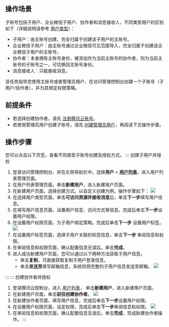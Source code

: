 ## 操作场景

子账号包括子用户、企业微信子用户、协作者和消息接收人，不同类型用户的区别如下（详细说明请参考  [用户类型](https://cloud.tencent.com/document/product/598/13665)）：

- 子用户：由主账号创建，完全归属于创建该子用户的主账号。
- 企业微信子用户：由主账号通过企业微信可见范围导入，完全归属于创建该企业微信子用户的主账号。
- 协作者：本身拥有主账号身份，被添加作为当前主账号的协作者，则为当前主账号的子账号之一，可切换回主账号身份。
- 消息接收人：只能接收消息。

该任务指导您使用主账号或者管理员用户，在访问管理控制台创建一个子账号（子用户/协作者），并为其绑定权限策略。

## 前提条件

- 若选择创建协作者，请先 [注册腾讯云账号](https://cloud.tencent.com/document/product/378/17985)。
- 若使用管理员用户创建子账号，请先 [创建管理员用户](https://cloud.tencent.com/document/product/598/47711)，再阅读下文操作步骤。


## 操作步骤

您可以点击以下页签，查看不同类型子账号创建及授权方式。
<dx-tabs>
::: 创建子用户并授权

1. 登录访问管理控制台，并在左侧导航栏中，选择**用户** > **[用户列表](https://console.cloud.tencent.com/cam)**，进入用户列表管理页面。
2. 在用户列表管理页面，单击**新建用户**，进入新建用户页面。
3. 在新建用户页面，选择创建方式。以自定义创建为例，操作步骤如下：
   ![](https://main.qcloudimg.com/raw/2d440534f58569616876781850a85fea.png)
4. 在选择用户类型页面，单击**可访问资源并接收消息**后，单击**下一步**填写用户信息。
5. 在填写用户信息页面，设置用户信息、访问方式等信息。完成后单击**下一步**设置用户权限。
6. 在设置用户权限页面，为子用户绑定策略。完成后单击**下一步** 设置用户标签。
   ![](https://qcloudimg.tencent-cloud.cn/raw/dafb5e2d93bac31bd8b8820583521ae7.png)
7. 在设置用户标签页面，选择子用户关联的标签信息，单击**下一步** 审阅信息和权限。
8. 在审阅信息和权限页面，确认配置信息无误后，单击**完成**。
9. 进入成功新建用户页面，您可以通过以下两种方法获取子用户信息。
   - 单击**复制**，可直接获取复制子用户登录信息。
   - 单击**发送至**填写邮箱信息，系统将把完整的子用户信息发送至邮箱。
     ![](https://qcloudimg.tencent-cloud.cn/raw/c3ce33a3a869adf94056394907898d6f.png)

:::
::: 创建协作者并授权

1. 登录腾讯云控制台，进入 [用户列表](https://console.cloud.tencent.com/cam)， 单击**新建用户**，进入新建用户页面。
2. 在新建用户页面，单击**前往创建协作者**。
   ![](https://main.qcloudimg.com/raw/e3ab5f514d022b8ff7c435da79fc2479.png)
3. 在新建协作者页面，填写用户信息，完成后单击**下一步**设置用户权限。
4. 在设置用户权限页面，设定权限，完成后单击**下一步**审阅信息和权限。
   ![](https://main.qcloudimg.com/raw/53f79806ec0d22807159aa58c1c02e61.png)
5. 在审阅信息和权限页面，确认配置信息无误后，单击**完成**，完成新建协作者操作。
   :::
   </dx-tabs>
